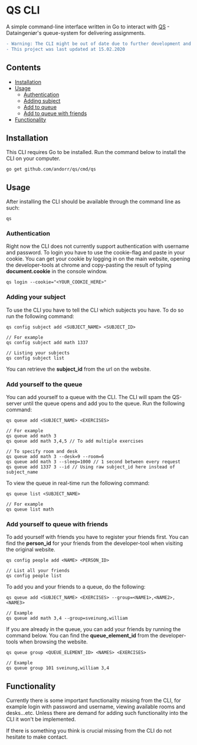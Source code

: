 # QS CLI
A simple command-line interface written in Go to interact with [QS](https://qs.stud.iie.ntnu.no/) - Dataingeniør's queue-system for delivering assignments.

```diff
- Warning: The CLI might be out of date due to further development and changes to QS
- This project was last updated at 15.02.2020 
```

## Contents
- [Installation](#installation)
- [Usage](#usage)
    - [Authentication](#authentication)
    - [Adding subject](#adding-your-subject)
    - [Add to queue](#add-yourself-to-the-queue)
    - [Add to queue with friends](#add-yourself-to-queue-with-friends)
- [Functionality](#functionality)

## Installation
This CLI requires Go to be installed. Run the command below to install the CLI on your computer.
```
go get github.com/andorr/qs/cmd/qs
```

## Usage
After installing the CLI should be available through the command line as such:
```
qs
```

### Authentication
Right now the CLI does not currently support authentication with username and password. To login 
you have to use the cookie-flag and paste in your cookie. You can get your cookie by logging in on
the main website, opening the developer-tools at chrome and copy-pasting the result of typing __document.cookie__
in the console window.
```
qs login --cookie="<YOUR_COOKIE_HERE>"
```

### Adding your subject
To use the CLI you have to tell the CLI which subjects you have. To do so run the following command:
```
qs config subject add <SUBJECT_NAME> <SUBJECT_ID>

// For example
qs config subject add math 1337

// Listing your subjects
qs config subject list
```
You can retrieve the __subject_id__ from the url on the website.

### Add yourself to the queue
You can add yourself to a queue with the CLI. The CLI will spam the QS-server until the queue opens and add you to the queue.
Run the following command:
```
qs queue add <SUBJECT_NAME> <EXERCISES>

// For example
qs queue add math 3
qs queue add math 3,4,5 // To add multiple exercises 

// To specify room and desk
qs queue add math 3 --desk=9 --room=6
qs queue add math 3 --sleep=1000 // 1 second between every request
qs queue add 1337 3 --id // Using raw subject_id here instead of subject_name
```

To view the queue in real-time run the following command:
```
qs queue list <SUBJECT_NAME>

// For example
qs queue list math
```

### Add yourself to queue with friends
To add yourself with friends you have to register your friends first. You can find the __person_id__
for your friends from the developer-tool when visiting the original website.
```
qs config people add <NAME> <PERSON_ID>

// List all your friends
qs config people list
```

To add you and your friends to a queue, do the following:
```
qs queue add <SUBJECT_NAME> <EXERCISES> --group=<NAME1>,<NAME2>,<NAME3>

// Example
qs queue add math 3,4 --group=sveinung,william
```

If you are already in the queue, you can add your friends by running the command below.
You can find the __queue_element_id__ from the developer-tools when browsing the website.
```
qs queue group <QUEUE_ELEMENT_ID> <NAMES> <EXERCISES>

// Example
qs queue group 101 sveinung,william 3,4
```

## Functionality
Currently there is some important functionality missing from the CLI, for example login with password
and username, viewing available rooms and desks...etc. Unless there are demand for adding such functionality
into the CLI it won't be implemented.

If there is something you think is crucial missing from the CLI do not hesitate to make contact. 